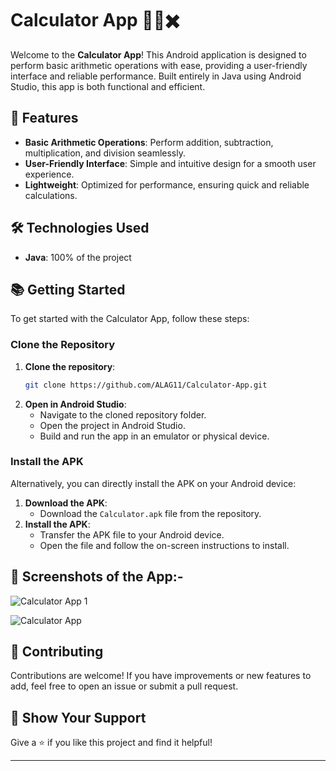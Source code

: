 # Calculator App 📱➗✖️

Welcome to the **Calculator App**! This Android application is designed to perform basic arithmetic operations with ease, providing a user-friendly interface and reliable performance. Built entirely in Java using Android Studio, this app is both functional and efficient.

## 🚀 Features

- **Basic Arithmetic Operations**: Perform addition, subtraction, multiplication, and division seamlessly.
- **User-Friendly Interface**: Simple and intuitive design for a smooth user experience.
- **Lightweight**: Optimized for performance, ensuring quick and reliable calculations.

## 🛠 Technologies Used

- **Java**: 100% of the project

## 📚 Getting Started

To get started with the Calculator App, follow these steps:

### Clone the Repository

1. **Clone the repository**:
    ```bash
    git clone https://github.com/ALAG11/Calculator-App.git
    ```
2. **Open in Android Studio**:
    - Navigate to the cloned repository folder.
    - Open the project in Android Studio.
    - Build and run the app in an emulator or physical device.

### Install the APK

Alternatively, you can directly install the APK on your Android device:

1. **Download the APK**:
    - Download the `Calculator.apk` file from the repository.
2. **Install the APK**:
    - Transfer the APK file to your Android device.
    - Open the file and follow the on-screen instructions to install.

## 📸 Screenshots of the App:-
![Calculator App 1](https://github.com/ALAG11/Bharat-Intern-App-Development-Task-1-Calculator-App/assets/96953120/496e48e2-9eaf-4488-b404-cbd96688dc9d)

![Calculator App](https://github.com/ALAG11/Bharat-Intern-App-Development-Task-1-Calculator-App/assets/96953120/10feaf95-60b9-487e-a9e9-f13c80f1b16b)

## 🤝 Contributing

Contributions are welcome! If you have improvements or new features to add, feel free to open an issue or submit a pull request.

## 🌟 Show Your Support

Give a ⭐️ if you like this project and find it helpful!

---

